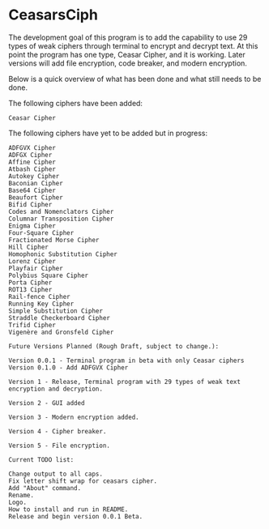 # CeasarsCiph
The development goal of this program is to add the capability to use 29 types of weak ciphers through terminal to encrypt and decrypt text. At this point the program has one type, Ceasar Cipher, and it is working. Later versions will add file encryption, code breaker, and modern encryption.

Below is a quick overview of what has been done and what still needs to be done.

The following ciphers have been added:

    Ceasar Cipher

The following ciphers have yet to be added but in progress:

    ADFGVX Cipher
    ADFGX Cipher
    Affine Cipher
    Atbash Cipher
    Autokey Cipher
    Baconian Cipher
    Base64 Cipher
    Beaufort Cipher
    Bifid Cipher
    Codes and Nomenclators Cipher
    Columnar Transposition Cipher
    Enigma Cipher
    Four-Square Cipher
    Fractionated Morse Cipher
    Hill Cipher
    Homophonic Substitution Cipher
    Lorenz Cipher
    Playfair Cipher
    Polybius Square Cipher
    Porta Cipher
    ROT13 Cipher
    Rail-fence Cipher
    Running Key Cipher
    Simple Substitution Cipher
    Straddle Checkerboard Cipher
    Trifid Cipher
    Vigenère and Gronsfeld Cipher

    Future Versions Planned (Rough Draft, subject to change.):

    Version 0.0.1 - Terminal program in beta with only Ceasar ciphers
    Version 0.1.0 - Add ADFGVX Cipher

    Version 1 - Release, Terminal program with 29 types of weak text encryption and decryption.

    Version 2 - GUI added

    Version 3 - Modern encryption added.

    Version 4 - Cipher breaker.

    Version 5 - File encryption.

    Current TODO list:

    Change output to all caps.
    Fix letter shift wrap for ceasars cipher.
    Add "About" command.
    Rename.
    Logo.
    How to install and run in README.
    Release and begin version 0.0.1 Beta.
